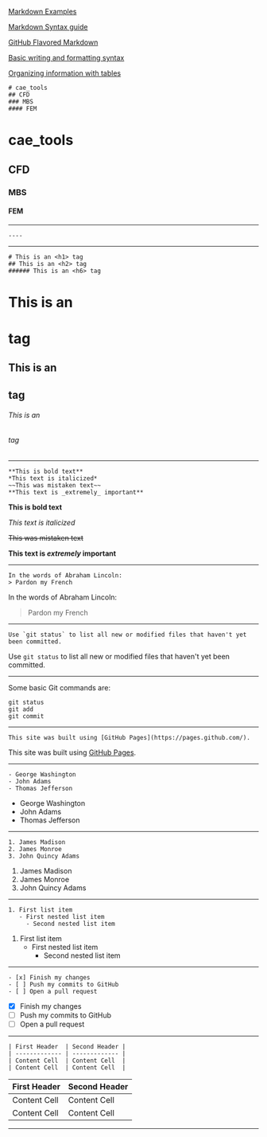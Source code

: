 
[Markdown Examples](https://guides.github.com/features/mastering-markdown/#examples)

[Markdown Syntax guide](https://guides.github.com/features/mastering-markdown/#syntax)

[GitHub Flavored Markdown](https://guides.github.com/features/mastering-markdown/#GitHub-flavored-markdown)

[Basic writing and formatting syntax](https://help.github.com/articles/basic-writing-and-formatting-syntax/)

[Organizing information with tables](https://help.github.com/articles/organizing-information-with-tables/)


```
# cae_tools
## CFD
### MBS
#### FEM
```
# cae_tools
## CFD
### MBS
#### FEM

----------------------------------

```
----
```

----------------------------------

```
# This is an <h1> tag
## This is an <h2> tag
###### This is an <h6> tag
```
# This is an <h1> tag
## This is an <h2> tag
###### This is an <h6> tag

----------------------------------

```
**This is bold text**
*This text is italicized*
~~This was mistaken text~~
**This text is _extremely_ important**
```
**This is bold text**

*This text is italicized*

~~This was mistaken text~~

**This text is _extremely_ important**

----------------------------------

```
In the words of Abraham Lincoln:
> Pardon my French
```
In the words of Abraham Lincoln:
> Pardon my French

----------------------------------

```
Use `git status` to list all new or modified files that haven't yet been committed.
```
Use `git status` to list all new or modified files that haven't yet been committed.

----------------------------------

Some basic Git commands are:
```
git status
git add
git commit
```

----------------------------------

```
This site was built using [GitHub Pages](https://pages.github.com/).
```

This site was built using [GitHub Pages](https://pages.github.com/).

----------------------------------

```
- George Washington
- John Adams
- Thomas Jefferson
```

- George Washington
- John Adams
- Thomas Jefferson

----------------------------------

```
1. James Madison
2. James Monroe
3. John Quincy Adams
```

1. James Madison
2. James Monroe
3. John Quincy Adams

----------------------------------

```
1. First list item
   - First nested list item
     - Second nested list item
```

1. First list item
   - First nested list item
     - Second nested list item

----------------------------------

```
- [x] Finish my changes
- [ ] Push my commits to GitHub
- [ ] Open a pull request
```

- [x] Finish my changes
- [ ] Push my commits to GitHub
- [ ] Open a pull request

----------------------------------

```
| First Header  | Second Header |
| ------------- | ------------- |
| Content Cell  | Content Cell  |
| Content Cell  | Content Cell  |
```

| First Header  | Second Header |
| ------------- | ------------- |
| Content Cell  | Content Cell  |
| Content Cell  | Content Cell  |

----------------------------------

